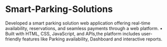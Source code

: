 # Smart-Parking-Solutions
 Developed a smart parking solution web application offering real-time availability, reservations, and seamless  payments through a web platform. 
 • Built with HTML, CSS, JavaScript, and APIs,the platform includes user-friendly features like Parking  availability, Dashboard and interactive reports.
